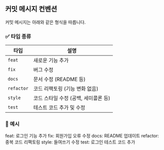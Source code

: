 ## 커밋 메시지 컨벤션

커밋 메시지는 아래와 같은 형식을 따릅니다.

### ✅ 타입 종류

| 타입       | 설명                     |
|------------|--------------------------|
| `feat`     | 새로운 기능 추가         |
| `fix`      | 버그 수정                |
| `docs`     | 문서 수정 (README 등)    |
| `refactor` | 코드 리팩토링 (기능 변화 없음) |
| `style`    | 코드 스타일 수정 (공백, 세미콜론 등) |
| `test`     | 테스트 코드 추가 및 수정 |

### 🧩 예시

feat: 로그인 기능 추가
fix: 회원가입 오류 수정
docs: README 업데이트
refactor: 중복 코드 리팩토링
style: 들여쓰기 수정
test: 로그인 테스트 코드 추가